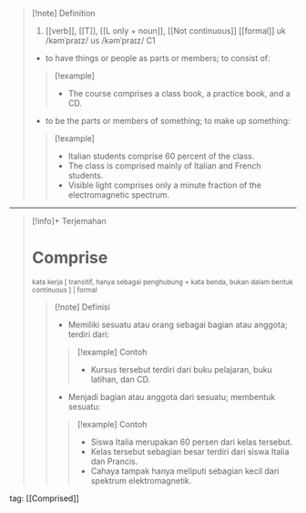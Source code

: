>[!note] Definition
>1. [[verb]], [[T]], [[L only + noun]], [[Not continuous]]
>   [[formal]]
uk  /kəmˈpraɪz/ us  /kəmˈpraɪz/
C1
>- to have things or people as parts or members; to consist of:
> > [!example] 
> > - The course comprises a class book, a practice book, and a CD.
> - to be the parts or members of something; to make up something:
> > [!example] 
> > - Italian students comprise 60 percent of the class.
> > - The class is comprised mainly of Italian and French students.
> > - Visible light comprises only a minute fraction of the electromagnetic spectrum.

---

>[!info]+ Terjemahan
> # Comprise
><small>kata kerja [ transitif, hanya sebagai penghubung + kata benda, bukan dalam bentuk continuous ] | formal</small>
> > [!note] Definisi
> > - Memiliki sesuatu atau orang sebagai bagian atau anggota; terdiri dari:
> > > [!example] Contoh
> > > - Kursus tersebut terdiri dari buku pelajaran, buku latihan, dan CD.
> > 
> > - Menjadi bagian atau anggota dari sesuatu; membentuk sesuatu:
> > > [!example] Contoh
> > > - Siswa Italia merupakan 60 persen dari kelas tersebut.
> > > - Kelas tersebut sebagian besar terdiri dari siswa Italia dan Prancis.
> > > - Cahaya tampak hanya meliputi sebagian kecil dari spektrum elektromagnetik.

tag: [[Comprised]]

